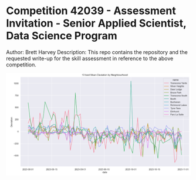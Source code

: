 # Competition 42039 - Assessment Invitation - Senior Applied Scientist, Data Science Program
Author: Brett Harvey
Description: This repo contains the repository and the requested write-up for the skill assessment in reference to the above competition.


![Count Of Extreme Events By Day](https://github.com/bharvey125/SeniorAppliedScientist_assement/blob/main/Graphs/10%20best%20mean%20deviation%20by%20neighbourhood.png)


